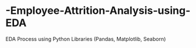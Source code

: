 # -Employee-Attrition-Analysis-using-EDA
EDA Process using Python Libraries (Pandas, Matplotlib, Seaborn)
